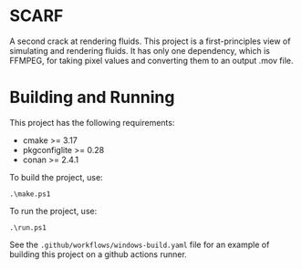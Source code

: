 # SCARF
A second crack at rendering fluids.
This project is a first-principles view of simulating and rendering fluids.
It has only one dependency, which is FFMPEG, for taking pixel values and converting them to an output .mov file.

# Building and Running
This project has the following requirements:
- cmake >= 3.17
- pkgconfiglite >= 0.28
- conan >= 2.4.1

To build the project, use:

```.\make.ps1```

To run the project, use:

```.\run.ps1```

See the `.github/workflows/windows-build.yaml` file for an example of building this project on a github actions runner.
